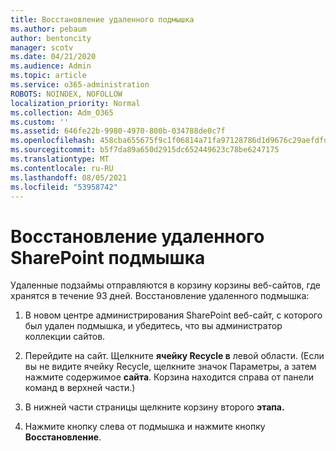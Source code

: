 ```yaml
---
title: Восстановление удаленного подмышка
ms.author: pebaum
author: bentoncity
manager: scotv
ms.date: 04/21/2020
ms.audience: Admin
ms.topic: article
ms.service: o365-administration
ROBOTS: NOINDEX, NOFOLLOW
localization_priority: Normal
ms.collection: Adm_O365
ms.custom: ''
ms.assetid: 646fe22b-9980-4970-800b-034788de0c7f
ms.openlocfilehash: 458cba655675f9c1f06814a71fa97128786d1d9676c29aefdfd752c2d26917d2
ms.sourcegitcommit: b5f7da89a650d2915dc652449623c78be6247175
ms.translationtype: MT
ms.contentlocale: ru-RU
ms.lasthandoff: 08/05/2021
ms.locfileid: "53958742"
---
```

# <a name="restore-a-deleted-sharepoint-subsite"></a>Восстановление удаленного SharePoint подмышка

Удаленные подзаймы отправляются в корзину корзины веб-сайтов, где хранятся в течение 93 дней. Восстановление удаленного подмышка:
  
1. В новом центре администрирования SharePoint веб-сайт, с которого был удален подмышка, и убедитесь, что вы администратор коллекции сайтов. 
    
2. Перейдите на сайт. Щелкните **ячейку Recycle в** левой области. (Если вы не видите ячейку Recycle, щелкните значок Параметры, а затем нажмите содержимое **сайта**. Корзина находится справа от панели команд в верхней части.)
    
3. В нижней части страницы щелкните корзину второго **этапа.**
    
4. Нажмите кнопку слева от подмышка и нажмите кнопку **Восстановление**.
    

